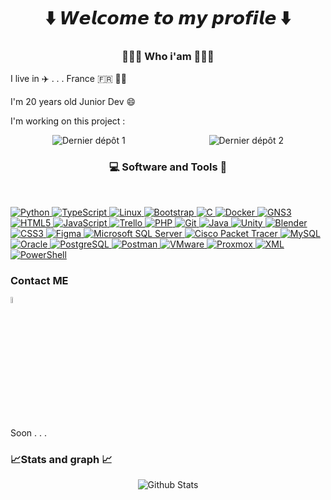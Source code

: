 <body>
<h1 align="center"> ⬇️ 𝙒𝙚𝙡𝙘𝙤𝙢𝙚 𝙩𝙤 𝙢𝙮 𝙥𝙧𝙤𝙛𝙞𝙡𝙚 ⬇️ </h1>

<!-- Me / myself section ----------------------------------------------------------------------------------------------->
<h3 align="center">👨🏽‍💻 Who i'am 👨🏽‍💻</h3>

I live in ✈️ . . .
France 🇫🇷 🍷🧀

I'm 20 years old Junior Dev 😄

I'm working on this project :
<div style="display: flex; justify-content: space-around;">
    <img src="https://github-readme-stats.vercel.app/api/pin/?username=FrenchPower7&repo=Snake&theme=radical" alt="Dernier dépôt 1">
    <img src="https://github-readme-stats.vercel.app/api/pin/?username=FrenchPower7&repo=PokemonGame&theme=radical" alt="Dernier dépôt 2">
</div>


<!-- Project section ----------------------------------------------------------------------------------------------->

<!-- Skill section ----------------------------------------------------------------------------------------------->
 
<h3 align="center">💻 Software and Tools 🧰 </h3>
<br>
  <!--- 
  Python / TypeScript / Linux / Bootstrap / C / Dockers / Html5 / JS / PHP / GIT / Java / CSS / Figma / SQL / Powershell / VMware / Proxmox / GNS3 / Cisco
  --->
<p align="left">
  <!--- Python --->
<a href="https://www.python.org" target="_blank" rel="noreferrer">
  <img alt="Python" src="https://img.shields.io/badge/Python-3776AB?logo=python&logoColor=white">
</a>

<!--- TypeScript --->
<a href="https://www.typescriptlang.org" target="_blank" rel="noreferrer">
  <img alt="TypeScript" src="https://shields.io/badge/TypeScript-3178C6?logo=TypeScript&logoColor=FFF&style=flat-square">
</a>

<!--- Linux --->
<a href="https://www.linux.org/" target="_blank" rel="noreferrer">
  <img alt="Linux" src="https://img.shields.io/badge/Linux-FCC624?logo=linux&logoColor=black">
</a>

<!--- Bootstrap --->
<a href="https://getbootstrap.com" target="_blank" rel="noreferrer">
  <img alt="Bootstrap" src="https://img.shields.io/badge/Bootstrap-7952B3?logo=bootstrap&logoColor=white">
</a>

<!--- C --->
<a href="https://www.cprogramming.com/" target="_blank" rel="noreferrer">
  <img alt="C" src="https://img.shields.io/badge/C-00599C?logo=c&logoColor=white">
</a>

<!--- Docker --->
<a href="https://www.docker.com/" target="_blank" rel="noreferrer">
  <img alt="Docker" src="https://img.shields.io/badge/Docker-2496ED?logo=docker&logoColor=white">
</a>

<!--- GNS3 --->
<a href="https://www.gns3.com/" target="_blank" rel="noreferrer">
  <img alt="GNS3" src="https://img.shields.io/badge/GNS3-007078?logo=gns3&logoColor=white">
</a>


<!--- HTML5 --->
<a href="https://www.w3.org/html/" target="_blank" rel="noreferrer">
  <img alt="HTML5" src="https://img.shields.io/badge/HTML5-E34F26?logo=html5&logoColor=white">
</a>

<!--- JavaScript --->
<a href="https://developer.mozilla.org/en-US/docs/Web/JavaScript" target="_blank" rel="noreferrer">
  <img alt="JavaScript" src="https://img.shields.io/badge/JavaScript-F7DF1E?logo=javascript&logoColor=black">
</a>

<!--- Trello --->
<a href="https://trello.com/" target="_blank" rel="noreferrer">
  <img alt="Trello" src="https://img.shields.io/badge/Trello-0052CC?logo=trello&logoColor=white">
</a>

<!--- PHP --->
<a href="https://www.php.net" target="_blank" rel="noreferrer">
  <img alt="PHP" src="https://img.shields.io/badge/PHP-777BB4?logo=php&logoColor=white">
</a>

<!--- Git --->
<a href="https://git-scm.com/" target="_blank" rel="noreferrer">
  <img alt="Git" src="https://img.shields.io/badge/Git-F05032?logo=git&logoColor=white">
</a>

<!--- Java --->
<a href="https://www.java.com" target="_blank" rel="noreferrer">
  <img alt="Java" src="https://img.shields.io/badge/Java-007396?logo=java&logoColor=white">
</a>

<!--- Unity --->
<a href="https://unity.com/" target="_blank" rel="noreferrer">
  <img alt="Unity" src="https://img.shields.io/badge/Unity-000000?logo=unity&logoColor=white">
</a>

<!--- Blender --->
<a href="https://www.blender.org/" target="_blank" rel="noreferrer">
  <img alt="Blender" src="https://img.shields.io/badge/Blender-F5792A?logo=blender&logoColor=white">
</a>


<!--- CSS3 --->
<a href="https://www.w3schools.com/css/" target="_blank" rel="noreferrer">
  <img alt="CSS3" src="https://img.shields.io/badge/CSS3-1572B6?logo=css3&logoColor=white">
</a>

<!--- Figma --->
<a href="https://www.figma.com/" target="_blank" rel="noreferrer">
  <img alt="Figma" src="https://img.shields.io/badge/Figma-F24E1E?logo=figma&logoColor=white">
</a>

<!--- Microsoft SQL Server --->
<a href="https://www.microsoft.com/en-us/sql-server" target="_blank" rel="noreferrer">
  <img alt="Microsoft SQL Server" src="https://img.shields.io/badge/Microsoft%20SQL%20Server-CC2927?logo=microsoft-sql-server&logoColor=white">
</a>

<!--- Cisco Packet Tracer --->
<a href="https://www.netacad.com/courses/packet-tracer" target="_blank" rel="noreferrer">
  <img alt="Cisco Packet Tracer" src="https://img.shields.io/badge/Cisco%20Packet%20Tracer-1BA0D7?logo=cisco&logoColor=white">
</a>

<!--- MySQL --->
<a href="https://www.mysql.com/" target="_blank" rel="noreferrer">
  <img alt="MySQL" src="https://img.shields.io/badge/MySQL-4479A1?logo=mysql&logoColor=white">
</a>

<!--- Oracle --->
<a href="https://www.oracle.com/" target="_blank" rel="noreferrer">
  <img alt="Oracle" src="https://img.shields.io/badge/Oracle-F80000?logo=oracle&logoColor=black">
</a>

<!--- PostgreSQL --->
<a href="https://www.postgresql.org" target="_blank" rel="noreferrer">
  <img alt="PostgreSQL" src="https://img.shields.io/badge/PostgreSQL-4169E1?logo=postgresql&logoColor=white">
</a>

<!--- Postman --->
<a href="https://postman.com" target="_blank" rel="noreferrer">
  <img alt="Postman" src="https://img.shields.io/badge/Postman-FF6C37?logo=postman&logoColor=white">
</a>

<!--- VMware --->
<a href="https://www.vmware.com/" target="_blank" rel="noreferrer">
  <img alt="VMware" src="https://img.shields.io/badge/VMware-607078?logo=vmware&logoColor=white">
</a>

<!--- Proxmox --->
<a href="https://www.proxmox.com/en/" target="_blank" rel="noreferrer">
  <img alt="Proxmox" src="https://img.shields.io/badge/Proxmox-E57000?logo=proxmox&logoColor=white">
</a>

<!--- XML --->
<a href="https://developer.mozilla.org/en-US/docs/Web/XML" target="_blank" rel="noreferrer">
  <img alt="XML" src="https://img.shields.io/badge/XML-4000BF?logo=xml&logoColor=white">
</a>

<!--- PowerShell --->
<a href="https://docs.microsoft.com/en-us/powershell/" target="_blank" rel="noreferrer">
  <img alt="PowerShell" src="https://img.shields.io/badge/PowerShell-0078D4?logo=powershell&logoColor=white">
</a>

<!-- Social section ----------------------------------------------------------------------------------------------->
<h3 align="left">Contact ME</h3>
<p align="left">
<img title="Discord" href="https://discord.gg/?" src="https://logodownload.org/wp-content/uploads/2017/11/discord-logo-1-1.png" width="5%"/>
</p>
Soon . . .



<!-- Stat -->
<h3 align="left">📈Stats and graph 📈</h3>



<p align="center">
        <img src="https://github.com/yloh-net/Wiki/blob/main/.github/workflows/Bottom.svg" alt="Github Stats" />
</p>
</body>
